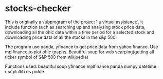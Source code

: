 # stocks-checker
This is originally a subprogram of the project ' a virtual assistance', it include function such as searching up and analyzing stock price data, downloading all the ohlc data within a time period for a selected stock and downloading price data of all the stocks in the s&amp;p 500.

The program use panda, yfinance to get price data from yahoo finance. Use mplfinance to plot ohlc graphs. Beautiful soup for web scarping(getting all ticker symbol of S&P 500 from wikipedia)

Functions used:
beautiful soup 
yfinance
mplfinance
panda
numpy 
datetime
matplotlib
os
pickle

